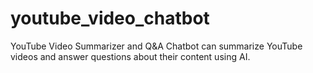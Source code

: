 # youtube_video_chatbot
YouTube Video Summarizer and Q&amp;A Chatbot can summarize YouTube videos and answer questions about their content using AI.
